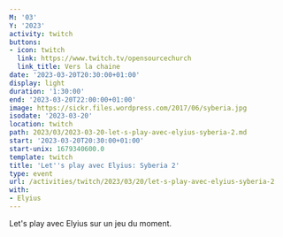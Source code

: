 ```yaml
---
M: '03'
Y: '2023'
activity: twitch
buttons:
- icon: twitch
  link: https://www.twitch.tv/opensourcechurch
  link_title: Vers la chaine
date: '2023-03-20T20:30:00+01:00'
display: light
duration: '1:30:00'
end: '2023-03-20T22:00:00+01:00'
image: https://sickr.files.wordpress.com/2017/06/syberia.jpg
isodate: '2023-03-20'
location: twitch
path: 2023/03/2023-03-20-let-s-play-avec-elyius-syberia-2.md
start: '2023-03-20T20:30:00+01:00'
start-unix: 1679340600.0
template: twitch
title: 'Let''s play avec Elyius: Syberia 2'
type: event
url: /activities/twitch/2023/03/20/let-s-play-avec-elyius-syberia-2
with:
- Elyius
---
```

Let's play avec Elyius sur un jeu du moment.